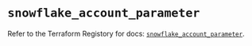 # `snowflake_account_parameter`

Refer to the Terraform Registory for docs: [`snowflake_account_parameter`](https://registry.terraform.io/providers/snowflake-labs/snowflake/0.72.0/docs/resources/account_parameter).
